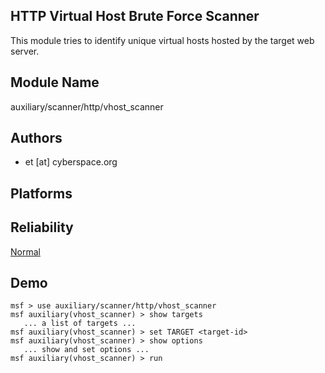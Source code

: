 ## HTTP Virtual Host Brute Force Scanner

This module tries to identify unique virtual hosts hosted by 
the target web server.


## Module Name
auxiliary/scanner/http/vhost_scanner

## Authors
* et [at] cyberspace.org





## Platforms


## Reliability
[Normal](https://github.com/rapid7/metasploit-framework/wiki/Exploit-Ranking)

## Demo

```
msf > use auxiliary/scanner/http/vhost_scanner
msf auxiliary(vhost_scanner) > show targets
   ... a list of targets ...
msf auxiliary(vhost_scanner) > set TARGET <target-id>
msf auxiliary(vhost_scanner) > show options
   ... show and set options ...
msf auxiliary(vhost_scanner) > run
```
    
    